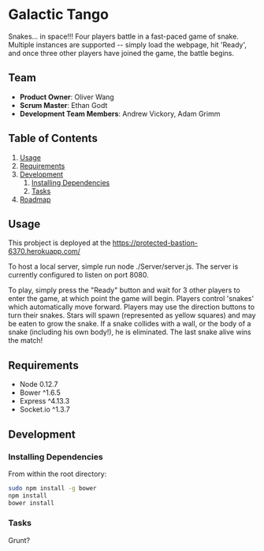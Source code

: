 # Galactic Tango

Snakes... in space!!! Four players battle in a fast-paced game of snake.  Multiple instances are supported -- simply load the webpage, hit 'Ready', and once three other players have joined the game, the battle begins.

## Team

  - __Product Owner__: Oliver Wang
  - __Scrum Master__: Ethan Godt
  - __Development Team Members__: Andrew Vickory, Adam Grimm

## Table of Contents

1. [Usage](#Usage)
1. [Requirements](#requirements)
1. [Development](#development)
    1. [Installing Dependencies](#installing-dependencies)
    1. [Tasks](#tasks)
1. [Roadmap](#roadmap)

## Usage

This probject is deployed at the https://protected-bastion-6370.herokuapp.com/

To host a local server, simple run node ./Server/server.js.  The server is currently configured to listen on port 8080.

To play, simply press the "Ready" button and wait for 3 other players to enter the game, at which point the game will begin.  Players control 'snakes' which automatically move forward.  Players may use the direction buttons to turn their snakes.  Stars will spawn (represented as yellow squares) and may be eaten to grow the snake.  If a snake collides with a wall, or the body of a snake (including his own body!), he is eliminated.  The last snake alive wins the match!

## Requirements

- Node 0.12.7
- Bower ^1.6.5
- Express ^4.13.3
- Socket.io ^1.3.7

## Development

### Installing Dependencies

From within the root directory:

```sh
sudo npm install -g bower
npm install
bower install
```

### Tasks

Grunt?



